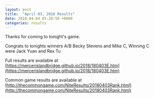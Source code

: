 ```yaml
---
layout: post
title:  "April 03, 2018 Results"
date: 2018-04-04 05:28:50 +0000
categories: results
---
```

Thanks for coming to tonight's game.

Congrats to tonights winners A/B Becky Stevens and Mike C, Winning C were Jack Yuan and Rex Tu

Full results are available at [https://mercerislandbridge.github.io/2018/180403E.htm](https://mercerislandbridge.github.io/2018/180403E.htm)

Common game results are available at [http://thecommongame.com/NiteResults/20180403Rank.html](http://thecommongame.com/NiteResults/20180403Rank.html)

